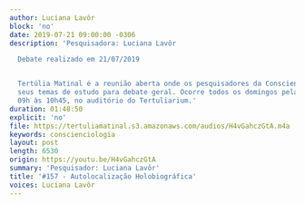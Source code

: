 ```yaml
---
author: Luciana Lavôr
block: 'no'
date: 2019-07-21 09:00:00 -0306
description: 'Pesquisadora: Luciana Lavôr

  Debate realizado em 21/07/2019


  Tertúlia Matinal é a reunião aberta onde os pesquisadores da Conscienciologia apresentam
  seus temas de estudo para debate geral. Ocorre todos os domingos pela manhã, das
  09h às 10h45, no auditório do Tertuliarium.'
duration: 01:48:50
explicit: 'no'
file: https://tertuliamatinal.s3.amazonaws.com/audios/H4vGahczGtA.m4a
keywords: conscienciologia
layout: post
length: 6530
origin: https://youtu.be/H4vGahczGtA
summary: 'Pesquisador: Luciana Lavôr'
title: '#157 - Autolocalização Holobiográfica'
voices: Luciana Lavôr
---
```

